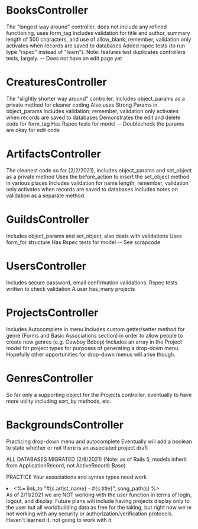 # BooksController 
The "longest way around" controller, does not include any refined functioning, uses form_tag
Includes validation for title and author, summary length of 500 characters, and use of allow_blank; remember, validation only activates when records are saved to databases
Added rspec tests (to run type "rspec" instead of "learn"). Note: features test duplicates controllers tests, largely.
-- Does not have an edit page yet

# CreaturesController
The "slightly shorter way around" controller, includes object_params as a private method for cleaner coding
Also uses Strong Params in object_params
Includes validation; remember, validation only activates when records are saved to databases
Demonstrates the edit and delete code for form_tag
Has Rspec tests for model
-- Doublecheck the params are okay for edit code

# ArtifactsController
The cleanest code so far (2/2/2021), includes object_params and set_object as a private method
Uses the before_action to insert the set_object method in various places
Includes validation for name length; remember, validation only activates when records are saved to databases
Includes notes on validation as a separate method.

# GuildsController
Includes object_params and set_object, also deals with validations 
Uses form_for structure
Has Rspec tests for model
-- See scrapcode

# UsersController
Includes secure password, email confirmation validations. Rspec tests written to check validation
A user has_many projects

# ProjectsController
Includes Autocomplete in menu
Includes custom getter/setter method for genre (Forms and Basic Associations section) in order to allow people to create new genres (e.g. Cowboy Bebop)
Includes an array in the Project model for project types for purposes of generating a drop-down menu. Hopefully other opportunities for drop-down menus will arise though.

# GenresController
So far only a supporting object for the Projects controller, eventually to have more utility including sort_by methods, etc. 

# BackgroundsController
Practicing drop-down menu and autocomplete
Eventually will add a boolean to state whether or not there is an associated project draft


ALL DATABASES MIGRATED (2/8/2021)
(Note: as of Rails 5, models inherit from ApplicationRecord, not ActiveRecord::Base)


PRACTICE
Your associations and syntax types need work <li><%= link_to "#{s.artist_name} - #{s.title}", song_path(s) %></li>
As of 2/11/2021 we are NOT working with the user function in terms of login, logout, and display. Future plans will include having projects display only to the user but all worldbuilding data as free for the taking, but right now we're not working with any security or authorization/verification protocols. Haven't learned it, not going to work with it. 
